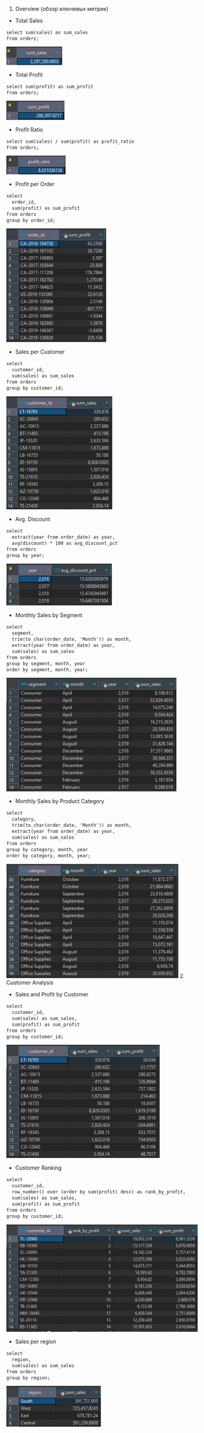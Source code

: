 1.	Overview (обзор ключевых метрик)
  - Total Sales
  ```
  select sum(sales) as sum_sales
  from orders;
  ```
  ![1](./sum_sales.bmp)
  - Total Profit
  ```
  select sum(profit) as sum_profit
  from orders;
  ```
  ![2](./sum_profit.bmp)
  - Profit Ratio
  ```
  select sum(sales) / sum(profit) as profit_ratio
  from orders;
  ```
  ![3](./profit_ratio.bmp)
  - Profit per Order
  ```
  select 
  	order_id,
  	sum(profit) as sum_profit
  from orders
  group by order_id;
  ```
  ![4](./profit_per_order.bmp)
  - Sales per Customer
  ```
  select
	customer_id,
	sum(sales) as sum_sales
  from orders
  group by customer_id;
  ```
  ![5](./sales_per_customer.bmp)
  - Avg. Discount
  ```
  select
	extract(year from order_date) as year,
	avg(discount) * 100 as avg_discount_pct
  from orders
  group by year;
  ```
  ![6](./avg_discount.bmp)
  - Monthly Sales by Segment
  ```
  select 
	segment,
	trim(to_char(order_date, 'Month')) as month,
	extract(year from order_date) as year,
	sum(sales) as sum_sales
  from orders
  group by segment, month, year
  order by segment, month, year;
  ```
  ![7](./monthly_sales_by_segment.bmp)
  - Monthly Sales by Product Category
  ```
  select 
	category,
	trim(to_char(order_date, 'Month')) as month,
	extract(year from order_date) as year,
	sum(sales) as sum_sales
  from orders
  group by category, month, year
  order by category, month, year;
  ```
  ![8](./monthly_sales_by_product_category.bmp)
 2. Customer Analysis
  - Sales and Profit by Customer
  ```
  select
	customer_id,
	sum(sales) as sum_sales,
	sum(profit) as sum_profit
  from orders
  group by customer_id;
  ```
  ![9](./sales_and_profit_by_customer.bmp)
  - Customer Ranking
  ```
  select 
	customer_id,
	row_number() over (order by sum(profit) desc) as rank_by_profit,
	sum(sales) as sum_sales,
	sum(profit) as sum_profit
  from orders
  group by customer_id;
  ```
  ![10](./rank_by_profit.bmp)
  - Sales per region
  ```
  select
	region,
	sum(sales) as sum_sales
  from orders
  group by region;
  ```
  ![11](./sales_per_region.bmp)